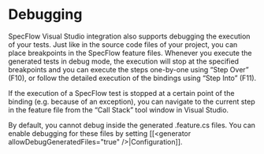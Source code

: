 # Debugging

SpecFlow Visual Studio integration also supports debugging the execution of your tests. Just like in the source code files of your project, you can place breakpoints in the SpecFlow feature files. Whenever you execute the generated tests in debug mode, the execution will stop at the specified breakpoints and you can execute the steps one-by-one using “Step Over” (F10), or follow the detailed execution of the bindings using “Step Into” (F11). 

If the execution of a SpecFlow test is stopped at a certain point of the binding (e.g. because of an exception), you can navigate to the current step in the feature file from the “Call Stack” tool window in Visual Studio.

By default, you cannot debug inside the generated .feature.cs files. You can enable debugging for these files by setting [[&lt;generator allowDebugGeneratedFiles="true" /&gt;|Configuration]].